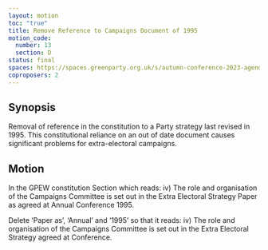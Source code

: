 ```yaml
---
layout: motion
toc: "true"
title: Remove Reference to Campaigns Document of 1995
motion_code:
  number: 13
  section: D
status: final
spaces: https://spaces.greenparty.org.uk/s/autumn-conference-2023-agenda-forum/post/post/view?id=11192
coproposers: 2
---
```

## Synopsis

Removal of reference in the constitution to a Party strategy last revised in 1995. This constitutional reliance on an out of date document causes significant problems for extra-electoral campaigns.

## Motion

In the GPEW constitution Section which reads: iv) The role and organisation of the Campaigns Committee is set out in the Extra Electoral Strategy Paper as agreed at Annual Conference 1995.

Delete ‘Paper as’, ‘Annual’ and ‘1995’ so that it reads: iv) The role and organisation of the Campaigns Committee is set out in the Extra Electoral Strategy agreed at Conference.